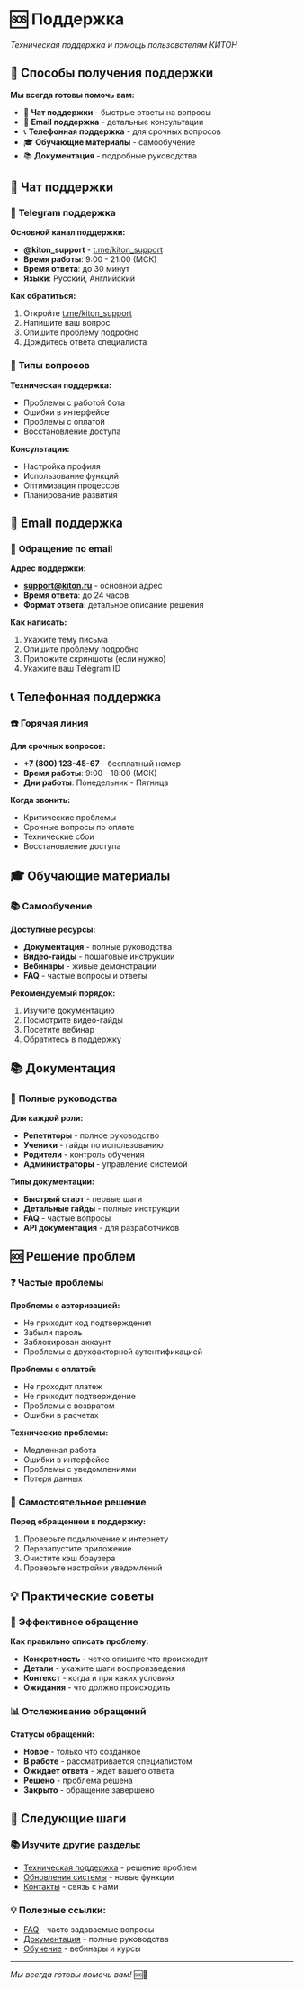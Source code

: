 # 🆘 Поддержка

*Техническая поддержка и помощь пользователям КИТОН*

## 🎯 Способы получения поддержки

**Мы всегда готовы помочь вам:**

- 💬 **Чат поддержки** - быстрые ответы на вопросы
- 📧 **Email поддержка** - детальные консультации
- 📞 **Телефонная поддержка** - для срочных вопросов
- 🎓 **Обучающие материалы** - самообучение
- 📚 **Документация** - подробные руководства

## 💬 Чат поддержки

### 📱 **Telegram поддержка**

**Основной канал поддержки:**
- **@kiton_support** - [t.me/kiton_support](https://t.me/kiton_support)
- **Время работы**: 9:00 - 21:00 (МСК)
- **Время ответа**: до 30 минут
- **Языки**: Русский, Английский

**Как обратиться:**
1. Откройте [t.me/kiton_support](https://t.me/kiton_support)
2. Напишите ваш вопрос
3. Опишите проблему подробно
4. Дождитесь ответа специалиста

### 🎯 **Типы вопросов**

**Техническая поддержка:**
- Проблемы с работой бота
- Ошибки в интерфейсе
- Проблемы с оплатой
- Восстановление доступа

**Консультации:**
- Настройка профиля
- Использование функций
- Оптимизация процессов
- Планирование развития

## 📧 Email поддержка

### 📨 **Обращение по email**

**Адрес поддержки:**
- **support@kiton.ru** - основной адрес
- **Время ответа**: до 24 часов
- **Формат ответа**: детальное описание решения

**Как написать:**
1. Укажите тему письма
2. Опишите проблему подробно
3. Приложите скриншоты (если нужно)
4. Укажите ваш Telegram ID

## 📞 Телефонная поддержка

### ☎️ **Горячая линия**

**Для срочных вопросов:**
- **+7 (800) 123-45-67** - бесплатный номер
- **Время работы**: 9:00 - 18:00 (МСК)
- **Дни работы**: Понедельник - Пятница

**Когда звонить:**
- Критические проблемы
- Срочные вопросы по оплате
- Технические сбои
- Восстановление доступа

## 🎓 Обучающие материалы

### 📚 **Самообучение**

**Доступные ресурсы:**
- **Документация** - полные руководства
- **Видео-гайды** - пошаговые инструкции
- **Вебинары** - живые демонстрации
- **FAQ** - частые вопросы и ответы

**Рекомендуемый порядок:**
1. Изучите документацию
2. Посмотрите видео-гайды
3. Посетите вебинар
4. Обратитесь в поддержку

## 📚 Документация

### 📖 **Полные руководства**

**Для каждой роли:**
- **Репетиторы** - полное руководство
- **Ученики** - гайды по использованию
- **Родители** - контроль обучения
- **Администраторы** - управление системой

**Типы документации:**
- **Быстрый старт** - первые шаги
- **Детальные гайды** - полные инструкции
- **FAQ** - частые вопросы
- **API документация** - для разработчиков

## 🆘 Решение проблем

### ❓ **Частые проблемы**

**Проблемы с авторизацией:**
- Не приходит код подтверждения
- Забыли пароль
- Заблокирован аккаунт
- Проблемы с двухфакторной аутентификацией

**Проблемы с оплатой:**
- Не проходит платеж
- Не приходит подтверждение
- Проблемы с возвратом
- Ошибки в расчетах

**Технические проблемы:**
- Медленная работа
- Ошибки в интерфейсе
- Проблемы с уведомлениями
- Потеря данных

### 🔧 **Самостоятельное решение**

**Перед обращением в поддержку:**
1. Проверьте подключение к интернету
2. Перезапустите приложение
3. Очистите кэш браузера
4. Проверьте настройки уведомлений

## 💡 Практические советы

### 🎯 **Эффективное обращение**

**Как правильно описать проблему:**
- **Конкретность** - четко опишите что происходит
- **Детали** - укажите шаги воспроизведения
- **Контекст** - когда и при каких условиях
- **Ожидания** - что должно происходить

### 📊 **Отслеживание обращений**

**Статусы обращений:**
- **Новое** - только что созданное
- **В работе** - рассматривается специалистом
- **Ожидает ответа** - ждет вашего ответа
- **Решено** - проблема решена
- **Закрыто** - обращение завершено

## 🚀 Следующие шаги

### 📚 **Изучите другие разделы:**
- [Техническая поддержка](support/technical.md) - решение проблем
- [Обновления системы](support/updates.md) - новые функции
- [Контакты](support/contacts.md) - связь с нами

### 💡 **Полезные ссылки:**
- [FAQ](faq.md) - часто задаваемые вопросы
- [Документация](index.md) - полные руководства
- [Обучение](support/webinars.md) - вебинары и курсы

---

*Мы всегда готовы помочь вам!* 🆘🌟

